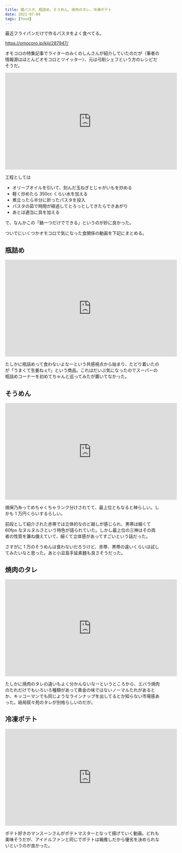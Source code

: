 ```yaml
---
title: 雑パスタ、瓶詰め、そうめん、焼肉のタレ、冷凍ポテト
date: 2021-07-04
tags: [food]
---
```


最近フライパンだけで作るパスタをよく食べてる。

https://omocoro.jp/kiji/287947/

オモコロの特集記事でライターのみくのしんさんが紹介していたのだが（筆者の情報源はほとんどオモコロとツイッター）、元は弓削シェフという方のレシピだそうだ。

<iframe width="560" height="315" src="https://www.youtube.com/embed/X4tQapDcRN8" title="YouTube video player" frameborder="0" allow="accelerometer; autoplay; clipboard-write; encrypted-media; gyroscope; picture-in-picture" allowfullscreen></iframe>

工程としては

- オリーブオイルを引いて、刻んだ玉ねぎとじゃがいもを炒める
- 軽く炒めたら 350cc くらい水を加える
- 煮立ったら半分に折ったパスタを投入
- パスタの茹で時間が経過してとろっとしてきたらできあがり
- あとは適当に具を加える

で、なんかこの「鍋一つだけでできる」というのが妙に良かった。

ついでにいくつかオモコロで気になった食関係の動画を下記にまとめる。

## 瓶詰め

<iframe width="560" height="315" src="https://www.youtube.com/embed/keUlDpBndG8" title="YouTube video player" frameborder="0" allow="accelerometer; autoplay; clipboard-write; encrypted-media; gyroscope; picture-in-picture" allowfullscreen></iframe>

たしかに瓶詰めって食わないよなーという共感視点から始まり、たどり着いたのが「うまくて生姜ねぇ‼」という商品。これはだいぶ気になったのでスーパーの瓶詰めコーナーを初めてちゃんと巡ってみたが置いてなかった。

## そうめん

<iframe width="560" height="315" src="https://www.youtube.com/embed/v9Thwrnpsws" title="YouTube video player" frameborder="0" allow="accelerometer; autoplay; clipboard-write; encrypted-media; gyroscope; picture-in-picture" allowfullscreen></iframe>

揖保乃糸ってめちゃくちゃランク分けされてて、最上位ともなると神らしい。しかも 1 万円くらいするらしい。

前段として紹介された赤帯では立体的なのど越しが感じられ、黒帯は細くて 60fps なヌルヌルさという特色が語られていた。しかし最上位の三神はその両者の性質を兼ね備えていて、細くて立体感があってすごいという話だった。

さすがに 1 万のそうめんは食わないだろうけど、赤帯、黒帯の違いくらいは試してみたいなと思った。あと小豆島手延素麺も良さそうだった。

## 焼肉のタレ

<iframe width="560" height="315" src="https://www.youtube.com/embed/PUnwE75GC9g" title="YouTube video player" frameborder="0" allow="accelerometer; autoplay; clipboard-write; encrypted-media; gyroscope; picture-in-picture" allowfullscreen></iframe>

たしかに焼肉のタレの違いもよく分かんないなーというところから、エバラ焼肉のたれだけでもいろいろ種類があって黄金の味ではないノーマルたれがあるとか、キッコーマンでも同じようなラインナップを出してるとか知らない市場感あった。結局叙々苑のタレが別格らしいのだが。

## 冷凍ポテト

<iframe width="560" height="315" src="https://www.youtube.com/embed/oSmWDekjCRo" title="YouTube video player" frameborder="0" allow="accelerometer; autoplay; clipboard-write; encrypted-media; gyroscope; picture-in-picture" allowfullscreen></iframe>

ポテト好きのマンスーンさんがポテトマスターとなって揚げていく動画。どれも美味そうだが、アイドルファンと同じでポテトは箱推しだから優劣を決められないというのが良かった。
